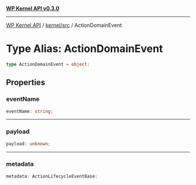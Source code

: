 [**WP Kernel API v0.3.0**](../../../README.md)

---

[WP Kernel API](../../../README.md) / [kernel/src](../README.md) / ActionDomainEvent

# Type Alias: ActionDomainEvent

```ts
type ActionDomainEvent = object;
```

## Properties

### eventName

```ts
eventName: string;
```

---

### payload

```ts
payload: unknown;
```

---

### metadata

```ts
metadata: ActionLifecycleEventBase;
```
